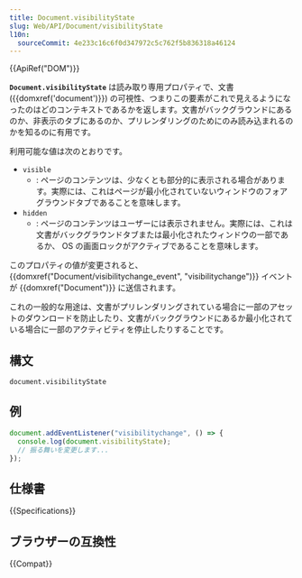 ```yaml
---
title: Document.visibilityState
slug: Web/API/Document/visibilityState
l10n:
  sourceCommit: 4e233c16c6f0d347972c5c762f5b836318a46124
---
```


{{ApiRef("DOM")}}

**`Document.visibilityState`** は読み取り専用プロパティで、文書 ({{domxref('document')}}) の可視性、つまりこの要素がこれで見えるようになったのはどのコンテキストであるかを返します。文書がバックグラウンドにあるのか、非表示のタブにあるのか、プリレンダリングのためにのみ読み込まれるのかを知るのに有用です。

利用可能な値は次のとおりです。

- `visible`
  - : ページのコンテンツは、少なくとも部分的に表示される場合があります。実際には、これはページが最小化されていないウィンドウのフォアグラウンドタブであることを意味します。
- `hidden`
  - : ページのコンテンツはユーザーには表示されません。実際には、これは文書がバックグラウンドタブまたは最小化されたウィンドウの一部であるか、 OS の画面ロックがアクティブであることを意味します。

このプロパティの値が変更されると、 {{domxref("Document/visibilitychange_event", "visibilitychange")}} イベントが {{domxref("Document")}} に送信されます。

これの一般的な用途は、文書がプリレンダリングされている場合に一部のアセットのダウンロードを防止したり、文書がバックグラウンドにあるか最小化されている場合に一部のアクティビティを停止したりすることです。

## 構文

```js-nolint
document.visibilityState
```

## 例

```js
document.addEventListener("visibilitychange", () => {
  console.log(document.visibilityState);
  // 振る舞いを変更します...
});
```

## 仕様書

{{Specifications}}

## ブラウザーの互換性

{{Compat}}
